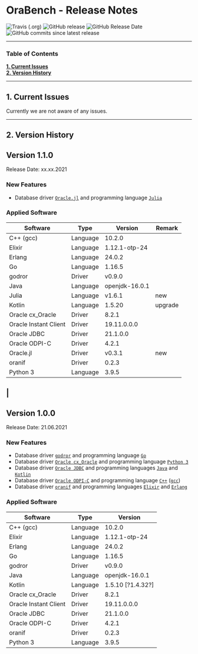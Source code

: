 # OraBench - Release Notes

![Travis (.org)](https://img.shields.io/travis/KonnexionsGmbH/ora_bench.svg?branch=master)
![GitHub release](https://img.shields.io/github/release/KonnexionsGmbH/ora_bench.svg)
![GitHub Release Date](https://img.shields.io/github/release-date/KonnexionsGmbH/ora_bench.svg)
![GitHub commits since latest release](https://img.shields.io/github/commits-since/KonnexionsGmbH/ora_bench/1.0.0.svg)

----

### Table of Contents

**[1. Current Issues](#current_issues)**<br>
**[2. Version History](#version_history)**<br>

----

## <a name="current_issues"></a> 1. Current Issues

Currently we are not aware of any issues.

----

## <a name="version_history"></a> 2. Version History

## Version 1.1.0

Release Date: xx.xx.2021

### New Features

- Database driver [`Oracle.jl`](https://github.com/felipenoris/Oracle.jl) and programming language [`Julia`](https://julialang.org)

### Applied Software

| Software              | Type     | Version           | Remark |
| ---                   | ---      | ---               | ---    |
| C++ (gcc)             | Language | 10.2.0            |   |
| Elixir                | Language | 1.12.1-otp-24     |   |
| Erlang                | Language | 24.0.2            |   |
| Go                    | Language | 1.16.5            |   |
| godror                | Driver   | v0.9.0            |   |
| Java                  | Language | openjdk-16.0.1    |   |
| Julia                 | Language | v1.6.1            | new |
| Kotlin                | Language | 1.5.20            | upgrade |
| Oracle cx_Oracle      | Driver   | 8.2.1             |   |
| Oracle Instant Client | Driver   | 19.11.0.0.0       |   |
| Oracle JDBC           | Driver   | 21.1.0.0          |   |
| Oracle ODPI-C         | Driver   | 4.2.1             |   |
| Oracle.jl             | Driver   | v0.3.1            | new |
| oranif                | Driver   | 0.2.3             |   |
| Python 3              | Language | 3.9.5             |   |
   |
----------

## Version 1.0.0

Release Date: 21.06.2021

### New Features

- Database driver [`godror`](https://golangrepo.com/repo/godror-godror-go-database-drivers) and programming language [`Go`](https://golang.org)
- Database driver [`Oracle cx_Oracle`](https://oracle.github.io/python-cx_Oracle) and programming language [`Python 3`](https://www.python.org)
- Database driver [`Oracle JDBC`](https://www.oracle.com/database/technologies/appdev/jdbc.html) and programming languages [`Java`](https://openjdk.java.net) and [`Kotlin`](https://kotlinlang.org)
- Database driver [`Oracle ODPI-C`](https://oracle.github.io/odpi) and programming language [`C++`](https://docs.microsoft.com/en-us/cpp/?view=msvc-160) ([`gcc`](https://gcc.gnu.org))
- Database driver [`oranif`](https://github.com/KonnexionsGmbH/oranif) and programming languages [`Elixir`](https://elixir-lang.org) and [`Erlang`](https://www.erlang.org)

### Applied Software

| Software              | Type     | Version           | 
| ---                   | ---      | ---               | 
| C++ (gcc)             | Language | 10.2.0            | 
| Elixir                | Language | 1.12.1-otp-24     | 
| Erlang                | Language | 24.0.2            | 
| Go                    | Language | 1.16.5            |  
| godror                | Driver   | v0.9.0            |  
| Java                  | Language | openjdk-16.0.1    |  
| Kotlin                | Language | 1.5.10 [?1.4.32?] |  
| Oracle cx_Oracle      | Driver   | 8.2.1             |  
| Oracle Instant Client | Driver   | 19.11.0.0.0       |
| Oracle JDBC           | Driver   | 21.1.0.0          |  
| Oracle ODPI-C         | Driver   | 4.2.1             |  
| oranif                | Driver   | 0.2.3             |  
| Python 3              | Language | 3.9.5             | 
